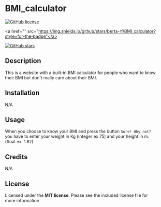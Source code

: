 # BMI_calculator

<a href="https://github.com/berta-rf/prework-study-guide/blob/main/LICENSE"><img alt="GitHub license" src="https://img.shields.io/github/license/berta-rf/prework-study-guide?style=for-the-badge"></a>

<a href="" src="https://img.shields.io/github/stars/berta-rf/BMI_calculator?style=for-the-badge"</a>

<a href="https://github.com/berta-rf/prework-study-guide/stargazers"><img alt="GitHub stars" src="[![GitHub stars](https://img.shields.io/github/stars/berta-rf/BMI_calculator)](https://github.com/berta-rf/BMI_calculator/stargazers)"></a>


## Description

This is a website with a built-in BMI calculator for people who want to know their BMI but don't really care about their BMI.

## Installation

N/A

## Usage

When you choose to know your BMI and press the button `Sure! Why not?` you have to enter your weight in Kg (integer ex 75) and your height in m. (float ex. 1.82).

## Credits

N/A

## License

Licensed under the **MIT license**. Please see the included license file for more information.


